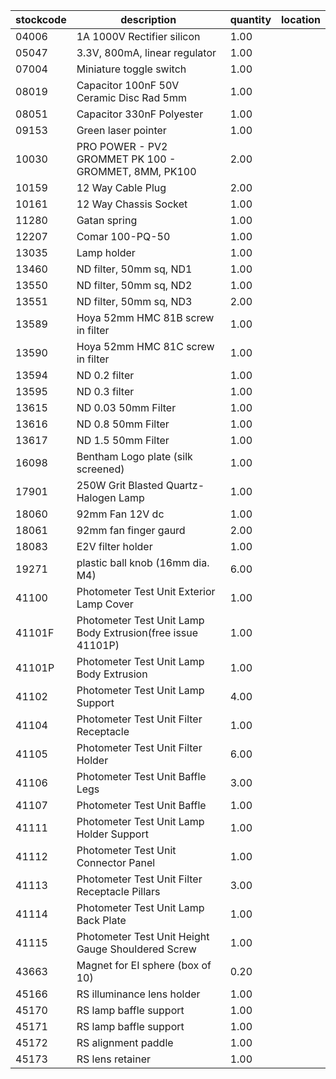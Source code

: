 |stockcode|description|quantity|location|
|---------|-----------|--------|--------|
|04006|1A 1000V Rectifier silicon|1.00||
|05047|3.3V, 800mA, linear regulator|1.00||
|07004|Miniature toggle switch|1.00||
|08019|Capacitor 100nF 50V Ceramic Disc Rad 5mm|1.00||
|08051|Capacitor 330nF Polyester|1.00||
|09153|Green laser pointer|1.00||
|10030|PRO POWER - PV2 GROMMET PK 100 - GROMMET, 8MM, PK100|2.00||
|10159|12 Way Cable Plug|2.00||
|10161|12 Way Chassis Socket|1.00||
|11280|Gatan spring|1.00||
|12207|Comar 100-PQ-50|1.00||
|13035|Lamp holder|1.00| |
|13460|ND filter, 50mm sq, ND1|1.00||
|13550|ND filter, 50mm sq, ND2|1.00||
|13551|ND filter, 50mm sq, ND3|2.00||
|13589|Hoya 52mm HMC 81B screw in filter|1.00||
|13590|Hoya 52mm HMC 81C screw in filter|1.00||
|13594|ND 0.2 filter|1.00||
|13595|ND 0.3 filter|1.00||
|13615|ND 0.03 50mm Filter|1.00||
|13616|ND 0.8 50mm Filter|1.00||
|13617|ND 1.5 50mm Filter|1.00||
|16098|Bentham Logo plate (silk screened)|1.00||
|17901|250W Grit Blasted Quartz-Halogen Lamp|1.00||
|18060|92mm Fan 12V dc|1.00||
|18061|92mm fan finger gaurd|2.00||
|18083|E2V filter holder|1.00||
|19271|plastic ball knob (16mm dia. M4)|6.00||
|41100|Photometer Test Unit Exterior Lamp Cover|1.00||
|41101F|Photometer Test Unit Lamp Body Extrusion(free issue 41101P)|1.00||
|41101P|Photometer Test Unit Lamp Body Extrusion|1.00||
|41102|Photometer Test Unit Lamp Support|4.00||
|41104|Photometer Test Unit Filter Receptacle|1.00||
|41105|Photometer Test Unit Filter Holder|6.00||
|41106|Photometer Test Unit Baffle Legs|3.00||
|41107|Photometer Test Unit Baffle|1.00||
|41111|Photometer Test Unit Lamp Holder Support|1.00||
|41112|Photometer Test Unit Connector Panel|1.00||
|41113|Photometer Test Unit Filter Receptacle Pillars|3.00||
|41114|Photometer Test Unit Lamp Back Plate|1.00||
|41115|Photometer Test Unit Height Gauge Shouldered Screw|1.00||
|43663|Magnet for EI sphere (box of 10)|0.20||
|45166|RS illuminance lens holder|1.00||
|45170|RS lamp baffle support|1.00||
|45171|RS lamp baffle support|1.00||
|45172|RS alignment paddle|1.00||
|45173|RS lens retainer|1.00||
